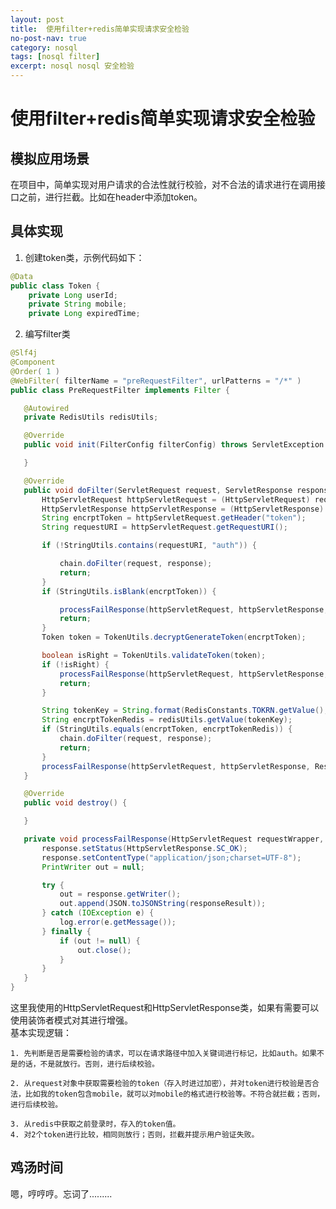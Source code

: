 ```yaml
---
layout: post
title:  使用filter+redis简单实现请求安全检验
no-post-nav: true
category: nosql
tags: [nosql filter]
excerpt: nosql nosql 安全检验
---
```

# 使用filter+redis简单实现请求安全检验
## 模拟应用场景
在项目中，简单实现对用户请求的合法性就行校验，对不合法的请求进行在调用接口之前，进行拦截。比如在header中添加token。
## 具体实现
1. 创建token类，示例代码如下：
```java
@Data
public class Token {
    private Long userId;
    private String mobile;
    private Long expiredTime;
 ```
 2. 编写filter类
 ```java
 @Slf4j
@Component
@Order( 1 )
@WebFilter( filterName = "preRequestFilter", urlPatterns = "/*" )
public class PreRequestFilter implements Filter {

    @Autowired
    private RedisUtils redisUtils;

    @Override
    public void init(FilterConfig filterConfig) throws ServletException {

    }

    @Override
    public void doFilter(ServletRequest request, ServletResponse response, FilterChain chain) throws IOException, ServletException {
        HttpServletRequest httpServletRequest = (HttpServletRequest) request;
        HttpServletResponse httpServletResponse = (HttpServletResponse) response;
        String encrptToken = httpServletRequest.getHeader("token");
        String requestURI = httpServletRequest.getRequestURI();

        if (!StringUtils.contains(requestURI, "auth")) {

            chain.doFilter(request, response);
            return;
        }
        if (StringUtils.isBlank(encrptToken)) {

            processFailResponse(httpServletRequest, httpServletResponse, ResponseResult.buildFail(1001, "用户验证失败！"));
            return;
        }
        Token token = TokenUtils.decryptGenerateToken(encrptToken);

        boolean isRight = TokenUtils.validateToken(token);
        if (!isRight) {
            processFailResponse(httpServletRequest, httpServletResponse, ResponseResult.buildFail(1001, "用户验证失败！"));
            return;
        }

        String tokenKey = String.format(RedisConstants.TOKRN.getValue(), token.getUserId(), token.getMobile());
        String encrptTokenRedis = redisUtils.getValue(tokenKey);
        if (StringUtils.equals(encrptToken, encrptTokenRedis)) {
            chain.doFilter(request, response);
            return;
        }
        processFailResponse(httpServletRequest, httpServletResponse, ResponseResult.buildFail(1001, "用户验证失败！"));
    }

    @Override
    public void destroy() {

    }

    private void processFailResponse(HttpServletRequest requestWrapper, HttpServletResponse response, ResponseResult responseResult) {
        response.setStatus(HttpServletResponse.SC_OK);
        response.setContentType("application/json;charset=UTF-8");
        PrintWriter out = null;

        try {
            out = response.getWriter();
            out.append(JSON.toJSONString(responseResult));
        } catch (IOException e) {
            log.error(e.getMessage());
        } finally {
            if (out != null) {
                out.close();
            }
        }
    }
}
```
这里我使用的HttpServletRequest和HttpServletResponse类，如果有需要可以使用装饰者模式对其进行增强。     
基本实现逻辑：

    1. 先判断是否是需要检验的请求，可以在请求路径中加入关键词进行标记，比如auth。如果不是的话，不是就放行。否则，进行后续校验。     
    
    2. 从request对象中获取需要检验的token（存入时进过加密），并对token进行校验是否合法，比如我的token包含mobile，就可以对mobile的格式进行校验等。不符合就拦截；否则，进行后续校验。
    
    3. 从redis中获取之前登录时，存入的token值。
    4. 对2个token进行比较，相同则放行；否则，拦截并提示用户验证失败。
## 鸡汤时间
嗯，哼哼哼。忘词了.........  
